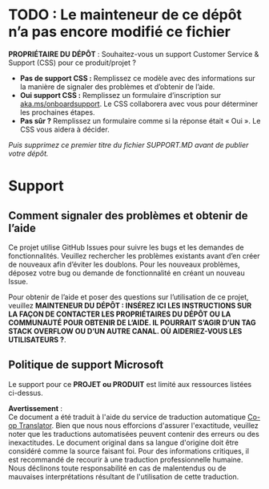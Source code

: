 <!--
CO_OP_TRANSLATOR_METADATA:
{
  "original_hash": "62fe65c1d8e3796c01aa1e3c89666cba",
  "translation_date": "2025-06-12T11:14:12+00:00",
  "source_file": "SUPPORT.md",
  "language_code": "fr"
}
-->
# TODO : Le mainteneur de ce dépôt n’a pas encore modifié ce fichier

**PROPRIÉTAIRE DU DÉPÔT** : Souhaitez-vous un support Customer Service & Support (CSS) pour ce produit/projet ?

- **Pas de support CSS :** Remplissez ce modèle avec des informations sur la manière de signaler des problèmes et d’obtenir de l’aide.
- **Oui support CSS :** Remplissez un formulaire d’inscription sur [aka.ms/onboardsupport](https://aka.ms/onboardsupport). Le CSS collaborera avec vous pour déterminer les prochaines étapes.
- **Pas sûr ?** Remplissez un formulaire comme si la réponse était « Oui ». Le CSS vous aidera à décider.

*Puis supprimez ce premier titre du fichier SUPPORT.MD avant de publier votre dépôt.*

# Support

## Comment signaler des problèmes et obtenir de l’aide

Ce projet utilise GitHub Issues pour suivre les bugs et les demandes de fonctionnalités. Veuillez rechercher les problèmes existants avant d’en créer de nouveaux afin d’éviter les doublons. Pour les nouveaux problèmes, déposez votre bug ou demande de fonctionnalité en créant un nouveau Issue.

Pour obtenir de l’aide et poser des questions sur l’utilisation de ce projet, veuillez **MAINTENEUR DU DÉPÔT : INSÉREZ ICI LES INSTRUCTIONS SUR LA FAÇON DE CONTACTER LES PROPRIÉTAIRES DU DÉPÔT OU LA COMMUNAUTÉ POUR OBTENIR DE L’AIDE. IL POURRAIT S’AGIR D’UN TAG STACK OVERFLOW OU D’UN AUTRE CANAL. OÙ AIDERIEZ-VOUS LES UTILISATEURS ?**.

## Politique de support Microsoft

Le support pour ce **PROJET ou PRODUIT** est limité aux ressources listées ci-dessus.

**Avertissement** :  
Ce document a été traduit à l'aide du service de traduction automatique [Co-op Translator](https://github.com/Azure/co-op-translator). Bien que nous nous efforcions d'assurer l'exactitude, veuillez noter que les traductions automatisées peuvent contenir des erreurs ou des inexactitudes. Le document original dans sa langue d'origine doit être considéré comme la source faisant foi. Pour des informations critiques, il est recommandé de recourir à une traduction professionnelle humaine. Nous déclinons toute responsabilité en cas de malentendus ou de mauvaises interprétations résultant de l'utilisation de cette traduction.